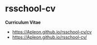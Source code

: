 # rsschool-cv
**Curriculum Vitae**

* https://Apleon.github.io/rsschool-cv/cv
* https://Apleon.github.io/rsschool-cv/
